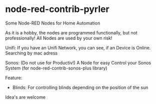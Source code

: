 # node-red-contrib-pyrler
Some Node-RED Nodes for Home Automation

As it is a hobby, the nodes are programmed functionally, but not professionally!
All Nodes are used by your own risk!


Unifi:
If you have an Unifi Network, you can see, if an Device is Online. Searching by mac adress

Sonos: (Do not use for Productiv!)
A Node for easy Control your Sonos System (for node-red-contrib-sonos-plus library)

Feature:
- Blinds: For controlling blinds depending on the position of the sun


Idea's are welcome
